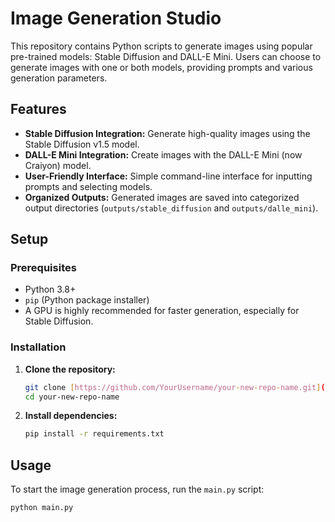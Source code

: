 # Image Generation Studio

This repository contains Python scripts to generate images using popular pre-trained models: Stable Diffusion and DALL-E Mini. Users can choose to generate images with one or both models, providing prompts and various generation parameters.

## Features

* **Stable Diffusion Integration:** Generate high-quality images using the Stable Diffusion v1.5 model.
* **DALL-E Mini Integration:** Create images with the DALL-E Mini (now Craiyon) model.
* **User-Friendly Interface:** Simple command-line interface for inputting prompts and selecting models.
* **Organized Outputs:** Generated images are saved into categorized output directories (`outputs/stable_diffusion` and `outputs/dalle_mini`).

## Setup

### Prerequisites

* Python 3.8+
* `pip` (Python package installer)
* A GPU is highly recommended for faster generation, especially for Stable Diffusion.

### Installation

1.  **Clone the repository:**
    ```bash
    git clone [https://github.com/YourUsername/your-new-repo-name.git](https://github.com/YourUsername/your-new-repo-name.git)
    cd your-new-repo-name
    ```
2.  **Install dependencies:**
    ```bash
    pip install -r requirements.txt
    ```

## Usage

To start the image generation process, run the `main.py` script:

```bash
python main.py
